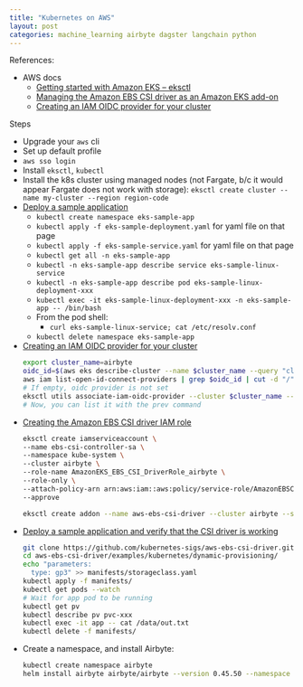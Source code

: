 ```yaml
---
title: "Kubernetes on AWS"
layout: post
categories: machine_learning airbyte dagster langchain python
---
```


References:
* AWS docs
  * [Getting started with Amazon EKS – eksctl](https://docs.aws.amazon.com/eks/latest/userguide/getting-started-eksctl.html)
  * [Managing the Amazon EBS CSI driver as an Amazon EKS add-on](https://docs.aws.amazon.com/eks/latest/userguide/managing-ebs-csi.html)
  * [Creating an IAM OIDC provider for your cluster](https://docs.aws.amazon.com/eks/latest/userguide/enable-iam-roles-for-service-accounts.html)

Steps
* Upgrade your `aws` cli
* Set up default profile
* `aws sso login`
* Install `eksctl`, `kubectl`
* Install the k8s cluster using managed nodes (not Fargate, b/c it would appear Fargate does not work with storage): `eksctl create cluster --name my-cluster --region region-code`
* [Deploy a sample application](https://docs.aws.amazon.com/eks/latest/userguide/sample-deployment.html)
  * `kubectl create namespace eks-sample-app`
  * `kubectl apply -f eks-sample-deployment.yaml` for yaml file on that page
  * `kubectl apply -f eks-sample-service.yaml` for yaml file on that page
  * `kubectl get all -n eks-sample-app`
  * `kubectl -n eks-sample-app describe service eks-sample-linux-service`
  * `kubectl -n eks-sample-app describe pod eks-sample-linux-deployment-xxx`
  * `kubectl exec -it eks-sample-linux-deployment-xxx -n eks-sample-app -- /bin/bash`
  * From the pod shell:
    * `curl eks-sample-linux-service; cat /etc/resolv.conf`
  * `kubectl delete namespace eks-sample-app`
* [Creating an IAM OIDC provider for your cluster](https://docs.aws.amazon.com/eks/latest/userguide/enable-iam-roles-for-service-accounts.html)
    ```bash
    export cluster_name=airbyte
    oidc_id=$(aws eks describe-cluster --name $cluster_name --query "cluster.identity.oidc.issuer" --output text | cut -d '/' -f 5)
    aws iam list-open-id-connect-providers | grep $oidc_id | cut -d "/" -f4
    # If empty, oidc provider is not set
    eksctl utils associate-iam-oidc-provider --cluster $cluster_name --approve
    # Now, you can list it with the prev command
    ```
* [Creating the Amazon EBS CSI driver IAM role](https://docs.aws.amazon.com/eks/latest/userguide/csi-iam-role.html)
    ```bash
    eksctl create iamserviceaccount \
    --name ebs-csi-controller-sa \
    --namespace kube-system \
    --cluster airbyte \
    --role-name AmazonEKS_EBS_CSI_DriverRole_airbyte \
    --role-only \
    --attach-policy-arn arn:aws:iam::aws:policy/service-role/AmazonEBSCSIDriverPolicy \
    --approve

    eksctl create addon --name aws-ebs-csi-driver --cluster airbyte --service-account-role-arn arn:aws:iam::694782716000:role/AmazonEKS_EBS_CSI_DriverRole_airbyte --force
    ```
* [Deploy a sample application and verify that the CSI driver is working](https://docs.aws.amazon.com/eks/latest/userguide/ebs-sample-app.html)
    ```bash
    git clone https://github.com/kubernetes-sigs/aws-ebs-csi-driver.git
    cd aws-ebs-csi-driver/examples/kubernetes/dynamic-provisioning/
    echo "parameters:
      type: gp3" >> manifests/storageclass.yaml
    kubectl apply -f manifests/
    kubectl get pods --watch
    # Wait for app pod to be running
    kubectl get pv
    kubectl describe pv pvc-xxx
    kubectl exec -it app -- cat /data/out.txt
    kubectl delete -f manifests/
    ```
* Create a namespace, and install Airbyte:
    ```bash
    kubectl create namespace airbyte
    helm install airbyte airbyte/airbyte --version 0.45.50 --namespace airbyte --debug
    ```